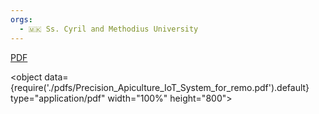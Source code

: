 ```yaml
---
orgs:
  - 🇲🇰 Ss. Cyril and Methodius University
---
```


[PDF](pdfs/Precision_Apiculture_IoT_System_for_remo.pdf)

<object data={require('./pdfs/Precision_Apiculture_IoT_System_for_remo.pdf').default} type="application/pdf" width="100%" height="800"></object>

